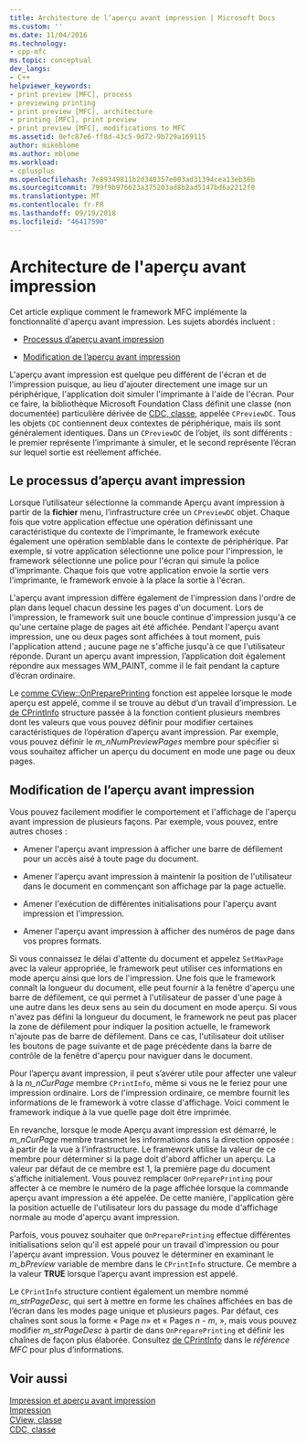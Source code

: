 ```yaml
---
title: Architecture de l’aperçu avant impression | Microsoft Docs
ms.custom: ''
ms.date: 11/04/2016
ms.technology:
- cpp-mfc
ms.topic: conceptual
dev_langs:
- C++
helpviewer_keywords:
- print preview [MFC], process
- previewing printing
- print preview [MFC], architecture
- printing [MFC], print preview
- print preview [MFC], modifications to MFC
ms.assetid: 0efc87e6-ff8d-43c5-9d72-9b729a169115
author: mikeblome
ms.author: mblome
ms.workload:
- cplusplus
ms.openlocfilehash: 7e89349811b2d340357e003ad31394cea13eb36b
ms.sourcegitcommit: 799f9b976623a375203ad8b2ad5147bd6a2212f0
ms.translationtype: MT
ms.contentlocale: fr-FR
ms.lasthandoff: 09/19/2018
ms.locfileid: "46417590"
---
```

# <a name="print-preview-architecture"></a>Architecture de l'aperçu avant impression

Cet article explique comment le framework MFC implémente la fonctionnalité d'aperçu avant impression. Les sujets abordés incluent :

- [Processus d’aperçu avant impression](#_core_the_print_preview_process)

- [Modification de l’aperçu avant impression](#_core_modifying_print_preview)

L'aperçu avant impression est quelque peu différent de l'écran et de l'impression puisque, au lieu d'ajouter directement une image sur un périphérique, l'application doit simuler l'imprimante à l'aide de l'écran. Pour ce faire, la bibliothèque Microsoft Foundation Class définit une classe (non documentée) particulière dérivée de [CDC, classe](../mfc/reference/cdc-class.md), appelée `CPreviewDC`. Tous les objets `CDC` contiennent deux contextes de périphérique, mais ils sont généralement identiques. Dans un `CPreviewDC` de l’objet, ils sont différents : le premier représente l’imprimante à simuler, et le second représente l’écran sur lequel sortie est réellement affichée.

##  <a name="_core_the_print_preview_process"></a> Le processus d’aperçu avant impression

Lorsque l’utilisateur sélectionne la commande Aperçu avant impression à partir de la **fichier** menu, l’infrastructure crée un `CPreviewDC` objet. Chaque fois que votre application effectue une opération définissant une caractéristique du contexte de l'imprimante, le framework exécute également une opération semblable dans le contexte de périphérique. Par exemple, si votre application sélectionne une police pour l'impression, le framework sélectionne une police pour l'écran qui simule la police d'imprimante. Chaque fois que votre application envoie la sortie vers l'imprimante, le framework envoie à la place la sortie à l'écran.

L'aperçu avant impression diffère également de l'impression dans l'ordre de plan dans lequel chacun dessine les pages d'un document. Lors de l'impression, le framework suit une boucle continue d'impression jusqu'à ce qu'une certaine plage de pages ait été affichée. Pendant l'aperçu avant impression, une ou deux pages sont affichées à tout moment, puis l'application attend ; aucune page ne s'affiche jusqu'à ce que l'utilisateur réponde. Durant un aperçu avant impression, l’application doit également répondre aux messages WM_PAINT, comme il le fait pendant la capture d’écran ordinaire.

Le [comme CView::OnPreparePrinting](../mfc/reference/cview-class.md#onprepareprinting) fonction est appelée lorsque le mode aperçu est appelé, comme il se trouve au début d’un travail d’impression. Le [de CPrintInfo](../mfc/reference/cprintinfo-structure.md) structure passée à la fonction contient plusieurs membres dont les valeurs que vous pouvez définir pour modifier certaines caractéristiques de l’opération d’aperçu avant impression. Par exemple, vous pouvez définir le *m_nNumPreviewPages* membre pour spécifier si vous souhaitez afficher un aperçu du document en mode une page ou deux pages.

##  <a name="_core_modifying_print_preview"></a> Modification de l’aperçu avant impression

Vous pouvez facilement modifier le comportement et l'affichage de l'aperçu avant impression de plusieurs façons. Par exemple, vous pouvez, entre autres choses :

- Amener l'aperçu avant impression à afficher une barre de défilement pour un accès aisé à toute page du document.

- Amener l'aperçu avant impression à maintenir la position de l'utilisateur dans le document en commençant son affichage par la page actuelle.

- Amener l'exécution de différentes initialisations pour l'aperçu avant impression et l'impression.

- Amener l'aperçu avant impression à afficher des numéros de page dans vos propres formats.

Si vous connaissez le délai d'attente du document et appelez `SetMaxPage` avec la valeur appropriée, le framework peut utiliser ces informations en mode aperçu ainsi que lors de l'impression. Une fois que le framework connaît la longueur du document, elle peut fournir à la fenêtre d'aperçu une barre de défilement, ce qui permet à l'utilisateur de passer d'une page à une autre dans les deux sens au sein du document en mode aperçu. Si vous n'avez pas défini la longueur du document, le framework ne peut pas placer la zone de défilement pour indiquer la position actuelle, le framework n'ajoute pas de barre de défilement. Dans ce cas, l'utilisateur doit utiliser les boutons de page suivante et de page précédente dans la barre de contrôle de la fenêtre d'aperçu pour naviguer dans le document.

Pour l’aperçu avant impression, il peut s’avérer utile pour affecter une valeur à la *m_nCurPage* membre `CPrintInfo`, même si vous ne le feriez pour une impression ordinaire. Lors de l'impression ordinaire, ce membre fournit les informations de le framework à votre classe d'affichage. Voici comment le framework indique à la vue quelle page doit être imprimée.

En revanche, lorsque le mode Aperçu avant impression est démarré, le *m_nCurPage* membre transmet les informations dans la direction opposée : à partir de la vue à l’infrastructure. Le framework utilise la valeur de ce membre pour déterminer si la page doit d'abord afficher un aperçu. La valeur par défaut de ce membre est 1, la première page du document s'affiche initialement. Vous pouvez remplacer `OnPreparePrinting` pour affecter à ce membre le numéro de la page affichée lorsque la commande aperçu avant impression a été appelée. De cette manière, l'application gère la position actuelle de l'utilisateur lors du passage du mode d'affichage normale au mode d'aperçu avant impression.

Parfois, vous pouvez souhaiter que `OnPreparePrinting` effectue différentes initialisations selon qu'il est appelé pour un travail d'impression ou pour l'aperçu avant impression. Vous pouvez le déterminer en examinant le *m_bPreview* variable de membre dans le `CPrintInfo` structure. Ce membre a la valeur **TRUE** lorsque l’aperçu avant impression est appelé.

Le `CPrintInfo` structure contient également un membre nommé *m_strPageDesc*, qui sert à mettre en forme les chaînes affichées en bas de l’écran dans les modes page unique et plusieurs pages. Par défaut, ces chaînes sont sous la forme « Page *n*» et « Pages *n* - *m*, », mais vous pouvez modifier *m_strPageDesc* à partir de dans `OnPreparePrinting` et définir les chaînes de façon plus élaborée. Consultez [de CPrintInfo](../mfc/reference/cprintinfo-structure.md) dans le *référence MFC* pour plus d’informations.

## <a name="see-also"></a>Voir aussi

[Impression et aperçu avant impression](../mfc/printing-and-print-preview.md)<br/>
[Impression](../mfc/printing.md)<br/>
[CView, classe](../mfc/reference/cview-class.md)<br/>
[CDC, classe](../mfc/reference/cdc-class.md)
